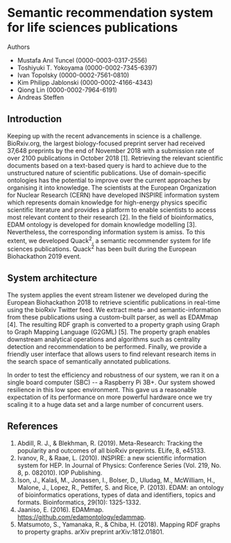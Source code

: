 # Semantic recommendation system for life sciences publications

Authors

- Mustafa Anıl Tuncel (0000-0003-0317-2556)
- Toshiyuki T. Yokoyama (0000-0002-7345-6397)
- Ivan Topolsky (0000-0002-7561-0810)
- Kim Philipp Jablonski (0000-0002-4166-4343)
- Qiong Lin (0000-0002-7964-6191)
- Andreas Steffen

## Introduction

Keeping up with the recent advancements in science is a challenge. BioRxiv.org, the largest biology-focused preprint server had received 37,648 preprints by the end of November 2018 with a submission rate of over 2100 publications in October 2018 [1]. Retrieving the relevant scientific documents based on a text-based query is hard to achieve due to the unstructured nature of scientific publications. Use of domain-specific ontologies has the potential to improve over the current approaches by organising it into knowledge. The scientists at the European Organization for Nuclear Research (CERN) have developed INSPIRE information system which represents domain knowledge for high-energy physics specific scientific literature and provides a platform to enable scientists to access most relevant content to their research [2]. In the field of bioinformatics, EDAM ontology is developed for domain knowledge modelling [3]. Nevertheless, the corresponding information system is amiss. To this extent, we developed Quack<sup>2</sup>, a semantic recommender system for life sciences publications. Quack<sup>2</sup> has been built during the European Biohackathon 2019 event.

## System architecture

The system applies the event stream listener we developed during the European Biohackathon 2018 to retrieve scientific publications in real-time using the bioRxiv Twitter feed. We extract meta- and semantic-information from these publications using a custom-built parser, as well as EDAMmap [4]. The resulting RDF graph is converted to a property graph using Graph to Graph Mapping Language (G2GML) [5]. The property graph enables downstream analytical operations and algorithms such as centrality detection and recommendation to be performed. Finally, we provide a friendly user interface that allows users to find relevant research items in the search space of semantically annotated publications.

In order to test the efficiency and robustness of our system, we ran it on a single board computer (SBC) -- a Raspberry Pi 3B+. 
Our system showed resilience in this low spec environment. This gave us a reasonable expectation of its performance on more powerful hardware once we try scaling it to a huge data set and a large number of concurrent users.


## References

1. Abdill, R. J., & Blekhman, R. (2019). Meta-Research: Tracking the popularity and outcomes of all bioRxiv preprints. ELife, 8, e45133.
2. Ivanov, R., & Raae, L. (2010). INSPIRE: a new scientific information system for HEP. In Journal of Physics: Conference Series (Vol. 219, No. 8, p. 082010). IOP Publishing.
3. Ison, J., Kalaš, M., Jonassen, I., Bolser, D., Uludag, M., McWilliam, H., Malone, J., Lopez, R., Pettifer, S. and Rice, P. (2013). EDAM: an ontology of bioinformatics operations, types of data and identifiers, topics and formats. Bioinformatics, 29(10): 1325-1332.
4. Jaaniso, E. (2016). EDAMmap. https://github.com/edamontology/edammap.
5. Matsumoto, S., Yamanaka, R., & Chiba, H. (2018). Mapping RDF graphs to property graphs. arXiv preprint arXiv:1812.01801.